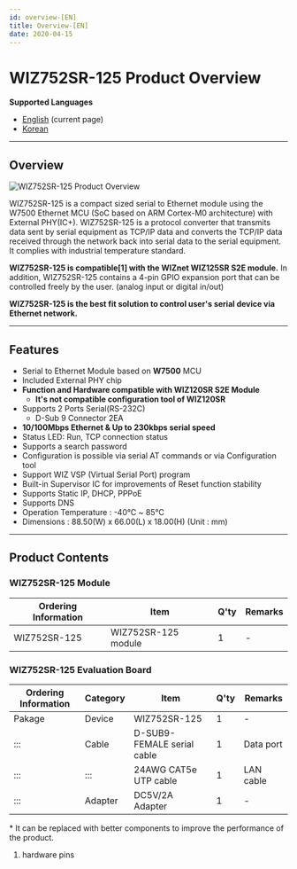 ```yaml
---
id: overview-[EN]
title: Overview-[EN]
date: 2020-04-15
---
```




# WIZ752SR-125 Product Overview

 **Supported Languages**  
* [English](Overview-[EN].md) (current page)  
* [Korean](Overview-[KO].md)

-----

## Overview

![WIZ752SR-125 Product
Overview](/products/s2e_module/wiz752sr-125/wiz752sr-125_overview.png%20)

WIZ752SR-125 is a compact sized serial to Ethernet module using the
W7500 Ethernet MCU (SoC based on ARM Cortex-M0 architecture) with
External PHY(IC+). WIZ752SR-125 is a protocol converter that transmits
data sent by serial equipment as TCP/IP data and converts the TCP/IP
data received through the network back into serial data to the serial
equipment. It complies with industrial temperature standard.

**WIZ752SR-125 is compatible\[1\] with the WIZnet WIZ125SR S2E module.**
In addition, WIZ752SR-125 contains a 4-pin GPIO expansion port that can
be controlled freely by the user. (analog input or digital in/out)

**WIZ752SR-125 is the best fit solution to control user's serial device
via Ethernet network.**

-----

## Features

  - Serial to Ethernet Module based on **W7500** MCU
  - Included External PHY chip
  - **Function and Hardware compatible with WIZ120SR S2E Module**
      - **It's not compatible configuration tool of WIZ120SR**
  - Supports 2 Ports Serial(RS-232C)
      - D-Sub 9 Connector 2EA
  - **10/100Mbps Ethernet & Up to 230kbps serial speed**
  - Status LED: Run, TCP connection status
  - Supports a search password 
  - Configuration is possible via serial AT commands or via
    Configuration tool 
  - Support WIZ VSP (Virtual Serial Port) program
  - Built-in Supervisor IC for improvements of Reset function stability
  - Supports Static IP, DHCP, PPPoE
  - Supports DNS
  - Operation Temperature : -40℃ \~ 85℃
  - Dimensions : 88.50(W) x 66.00(L) x 18.00(H) (Unit : mm)

-----

## Product Contents

### WIZ752SR-125 Module

| Ordering Information | Item                | Q'ty | Remarks |
| -------------------- | ------------------- | ---- | ------- |
| WIZ752SR-125         | WIZ752SR-125 module | 1    | \-      |

### WIZ752SR-125 Evaluation Board

| Ordering Information | Category | Item                       | Q'ty | Remarks   |
| -------------------- | -------- | -------------------------- | ---- | --------- |
| Pakage               | Device   | WIZ752SR-125               | 1    | \-        |
| :::                  | Cable    | D-SUB9-FEMALE serial cable | 1    | Data port |
| :::                  | :::      | 24AWG CAT5e UTP cable      | 1    | LAN cable |
| :::                  | Adapter  | DC5V/2A Adapter            | 1    | \-        |

\* It can be replaced with better components to improve the performance
of the product.

1.  hardware pins
